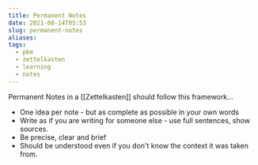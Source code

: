 ```yaml
---
title: Permanent Notes
date: 2021-08-14T05:53
slug: permanent-notes
aliases:
tags:
  - pkm
  - zettelkasten
  - learning
  - notes
---
```


Permanent Notes in a [[Zettelkasten]] should follow this framework...

- One idea per note - but as complete as possible in your own words
- Write as if you are writing for someone else - use full sentences, show sources.
- Be precise, clear and brief
- Should be understood even if you don't know the context it was taken from.
